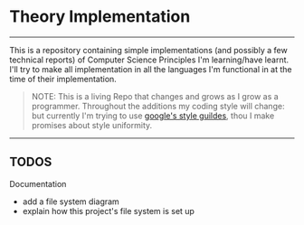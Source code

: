 # Theory Implementation

***

This is a repository containing simple implementations (and possibly a few technical reports) of Computer Science Principles I'm learning/have learnt. I'll try to make all implementation in all the languages I'm functional in at the time of their implementation.

>NOTE:
>This is a living Repo that changes and grows as I grow as a programmer.
>Throughout the additions my coding style will change: but currently I'm
>trying to use [google's style guildes](https://google.github.io/styleguide/), 
>thou I make promises about style uniformity.

***

## TODOS

Documentation

* add a file system diagram
* explain how this project's file system is set up
